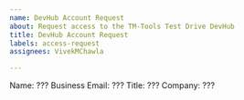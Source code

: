 ```yaml
---
name: DevHub Account Request
about: Request access to the TM-Tools Test Drive DevHub
title: DevHub Account Request
labels: access-request
assignees: VivekMChawla

---
```


Name: ???
Business Email: ???
Title: ???
Company: ???

